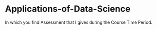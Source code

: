 # Applications-of-Data-Science
In which you find Assessment that I gives during the Course Time Period.
